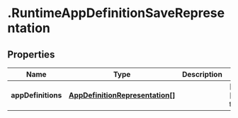 # .RuntimeAppDefinitionSaveRepresentation

## Properties
Name | Type | Description | Notes
------------ | ------------- | ------------- | -------------
**appDefinitions** | [**AppDefinitionRepresentation[]**](AppDefinitionRepresentation.md) |  | [optional] [default to null]


